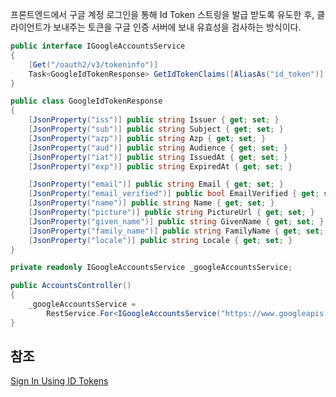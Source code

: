 

프론트엔드에서 구글 계정 로그인을 통해 Id Token 스트링을 발급 받도록 유도한 후, 클라이언트가 보내주는 토큰을 구글 인증 서버에 보내 유효성을 검사하는 방식이다.

```c#
public interface IGoogleAccountsService
{
	[Get("/oauth2/v3/tokeninfo")]
	Task<GoogleIdTokenResponse> GetIdTokenClaims([AliasAs("id_token")] string idToken);
}
```
```c#
public class GoogleIdTokenResponse
{
    [JsonProperty("iss")] public string Issuer { get; set; }
    [JsonProperty("sub")] public string Subject { get; set; }
    [JsonProperty("azp")] public string Azp { get; set; }
    [JsonProperty("aud")] public string Audience { get; set; }
    [JsonProperty("iat")] public string IssuedAt { get; set; }
    [JsonProperty("exp")] public string ExpiredAt { get; set; }

    [JsonProperty("email")] public string Email { get; set; }
    [JsonProperty("email_verified")] public bool EmailVerified { get; set; }
    [JsonProperty("name")] public string Name { get; set; }
    [JsonProperty("picture")] public string PictureUrl { get; set; }
    [JsonProperty("given_name")] public string GivenName { get; set; }
    [JsonProperty("family_name")] public string FamilyName { get; set; }
    [JsonProperty("locale")] public string Locale { get; set; }
}
```

```c#
private readonly IGoogleAccountsService _googleAccountsService;

public AccountsController()
{
    _googleAccountsService = 
        RestService.For<IGoogleAccountsService("https://www.googleapis.com");
}
```



## 참조

[Sign In Using ID Tokens](https://developers.google.com/identity/one-tap/web/idtoken-auth)